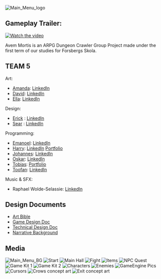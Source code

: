 ![Main_Menu_logo](https://user-images.githubusercontent.com/90158105/148471443-55b2e340-4eaa-4e29-b9db-b2bb80975c2d.png)

## Gameplay Trailer:

[![Watch the video](https://img.youtube.com/vi/1qky8sTbhvc/maxresdefault.jpg)](https://youtu.be/1qky8sTbhvc)

Avem Mortis is an ARPG Dungeon Crawler Group Project made under the first term of our studies for Forsbergs Skola.

## TEAM 5

Art:
- [Amanda](https://github.com/AmandaHahne): [LinkedIn](https://www.linkedin.com/in/amanda-hahne-35849522a/)
- [David](https://github.com/TheGamingGeck0): [LinkedIn](https://www.linkedin.com/in/david-mejerwall-487052226/)
- [Ella](https://github.com/schoultz): [LinkedIn](https://www.linkedin.com/in/ella-schoultz/)

Design:
- [Erick](https://github.com/ErickVaghi) : [LinkedIn](https://www.linkedin.com/in/erick-vaghi-b89163101/) 
- [Sear](https://github.com/SearWaizy) : [LinkedIn](http://linkedin.com/in/sear-waizy-ab8973223)

Programming:
- [Emanoel](https://github.com/xakzi): [LinkedIn](https://www.linkedin.com/in/emanoel-kouriat-bb0444221/)
- [Harry](https://github.com/HarryTheHeath): [LinkedIn](https://www.linkedin.com/in/hmtheath/) [Portfolio](https://whatsrunningroundmyhead.wordpress.com/portfolio/)
- [Johannes](https://github.com/MustoLini): [LinkedIn](https://www.linkedin.com/in/isak-johannes-danielsson-484b1918b/)
- [Oskar](https://github.com/Zargn): [LinkedIn](https://www.linkedin.com/in/oskar-anderson-889060226/)
- [Tobias](https://github.com/AlchemistWolf): [Portfolio](https://www.artstation.com/arcanewolf)
- [Toofan](https://github.com/toofantah): [LinkedIn](https://www.linkedin.com/in/toofantah)

Music & SFX:
- Raphael Wolde-Selassie: [LinkedIn](https://www.linkedin.com/in/raphael-w-selassie-5a308a229/)

## Design Documents

- [Art Bible](https://docs.google.com/document/d/1kmmNRXxuQTUjEbA_zCKJrBUggH1VcWJWazhoLs_2uqg/edit?usp=sharing)
- [Game Design Doc](https://docs.google.com/document/d/1wN6nqEZCp5ByDDDxh-hWYSBEGwuz0tUw_kIYmtZ3RXg/edit?usp=sharing)
- [Technical Design Doc](https://docs.google.com/document/d/1qFNCIbQrtsfrfUVcr83rFVf1SQEyY2pftagSwwIqA5k/edit?usp=sharing)
- [Narrative Background](https://docs.google.com/document/d/1e7JEbBaycpd3CMthsEJT6eiADyvTTW6A7IW6TU5S5yY/edit?usp=sharing)

## Media

![Main_Menu_BG](https://user-images.githubusercontent.com/90158105/148471445-42f6e471-5c70-4732-a4ab-b7a0efb88933.png)
![Start](https://user-images.githubusercontent.com/90158105/149351930-6b55fbd3-df6e-4066-8f5b-8cac5752180d.png)
![Main Hall](https://user-images.githubusercontent.com/90158105/149351950-8006ae05-e664-4f26-a349-994784de1bd8.png)
![Fight](https://user-images.githubusercontent.com/90158105/149351966-eaff1870-a93a-4b52-aed9-c3f02463415e.png)
![Items](https://user-images.githubusercontent.com/90158105/149351977-e4eea32a-0dc2-4913-b7d3-b28d7868f713.png)
![NPC Quest](https://user-images.githubusercontent.com/90158105/149351994-fe2bfc41-18d2-4e76-80eb-7e98d09330f1.png)
![Game Kit 1](https://user-images.githubusercontent.com/90158105/149139434-d7882d0e-df39-4c44-9da4-248e1bc80d1a.jpg)
![Game Kit 2](https://user-images.githubusercontent.com/90158105/149139467-53e8df0a-4e90-4583-9ca4-5db7f1372f98.jpg)
![Characters](https://user-images.githubusercontent.com/90158105/149138845-13476936-e8eb-4eae-89e1-7190b8b7ddd6.jpg)
![Enemies](https://user-images.githubusercontent.com/90158105/149139535-a52bc590-a134-43d1-8d1c-9987bc637ae5.jpg)
![GameEngine Pics](https://user-images.githubusercontent.com/90158105/149138879-99bd15a8-6753-4549-baad-77d9e19ffaf4.jpg)
![Cursors](https://user-images.githubusercontent.com/90158105/149138913-19075527-3fb9-4ce1-9919-71b08fcc66df.jpg)
![Crows concept art](https://user-images.githubusercontent.com/90158105/148471203-60603efa-f035-4597-b730-4da995d4883f.jpg)
![Exit concept art](https://user-images.githubusercontent.com/90158105/148471352-342c080b-e641-45aa-9f48-36b82247e47b.jpg)

